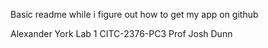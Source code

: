 Basic readme while i figure out how to get my app on github

Alexander York
Lab 1
CITC-2376-PC3
Prof Josh Dunn
